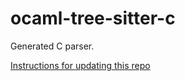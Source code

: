 # ocaml-tree-sitter-c

Generated C parser.

[Instructions for updating this repo](https://github.com/returntocorp/ocaml-tree-sitter-languages/blob/master/doc/release.md)
